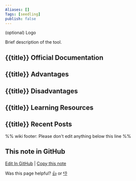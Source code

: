 ```yaml
---
Aliases: []
Tags: [seedling]
publish: false
---
```


(optional) Logo

Brief description of the tool.

## {{title}} Official Documentation

## {{title}} Advantages

## {{title}} Disadvantages

## {{title}} Learning Resources

## {{title}} Recent Posts

%% wiki footer: Please don't edit anything below this line %%

## This note in GitHub

<span class="git-footer">[Edit In GitHub](https://github.dev/data-engineering-community/data-engineering-wiki/blob/main/Tools/{{title}}.md "git-hub-edit-note") | [Copy this note](https://raw.githubusercontent.com/data-engineering-community/data-engineering-wiki/main/Tools/{{title}}.md "git-hub-copy-note")</span>

<span class="git-footer">Was this page helpful?
[👍](https://tally.so/r/3jZ8D4?rating=Yes&url=https://dataengineering.wiki/Tools/{{title}}) or [👎](https://tally.so/r/3jZ8D4?rating=No&url=https://dataengineering.wiki/Tools/{{title}})</span>
